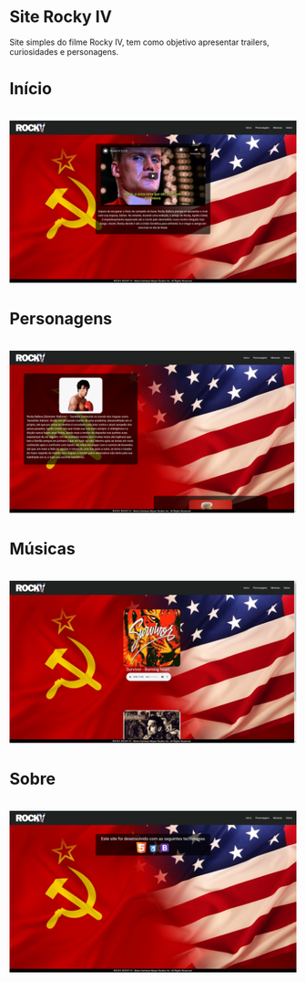 # Site Rocky IV
Site simples do filme Rocky IV, tem como objetivo apresentar trailers, curiosidades e personagens.

<h1>Início<h1>
<p align="center">
<img src="img/inicio.png">
</p>

<h1>Personagens<h1>
<p align="center">
<img src="img/personagens.png">
</p>

<h1>Músicas<h1>
<p align="center">
<img src="img/musicas.png">
</p>

<h1>Sobre<h1>
<p align="center">
<img src="img/sobre.png">
</p>



